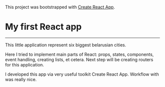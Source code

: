 This project was bootstrapped with [Create React App](https://github.com/facebookincubator/create-react-app).

# My first React app

***

This little application represent six biggest belarusian cities.

Here I tried to implement main parts of React: props, states, components, event handling, creating lists, et cetera. Next step will be creating routers for this application.

I developed this app via very useful toolkit Create React App. Workflow with was really nice.